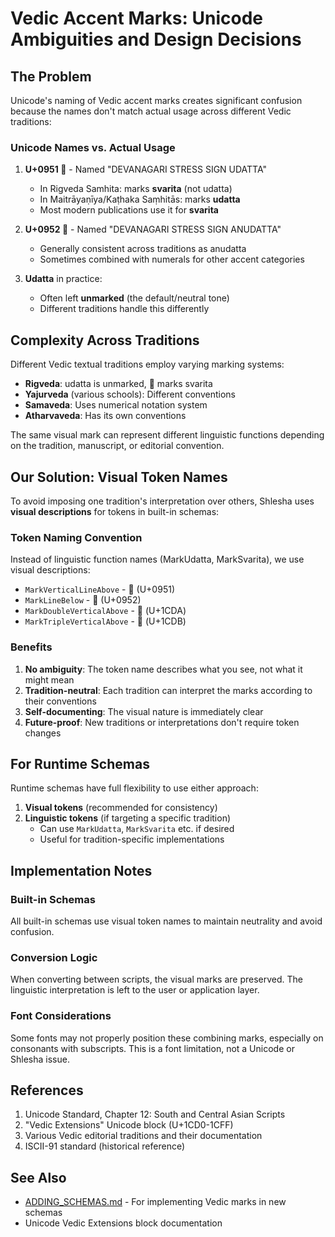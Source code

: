 # Vedic Accent Marks: Unicode Ambiguities and Design Decisions

## The Problem

Unicode's naming of Vedic accent marks creates significant confusion because the names don't match actual usage across different Vedic traditions:

### Unicode Names vs. Actual Usage

1. **U+0951 ॑** - Named "DEVANAGARI STRESS SIGN UDATTA"
   - In Rigveda Samhita: marks **svarita** (not udatta)
   - In Maitrāyaṇīya/Kaṭhaka Saṃhitās: marks **udatta**
   - Most modern publications use it for **svarita**

2. **U+0952 ॒** - Named "DEVANAGARI STRESS SIGN ANUDATTA"
   - Generally consistent across traditions as anudatta
   - Sometimes combined with numerals for other accent categories

3. **Udatta** in practice:
   - Often left **unmarked** (the default/neutral tone)
   - Different traditions handle this differently

## Complexity Across Traditions

Different Vedic textual traditions employ varying marking systems:

- **Rigveda**: udatta is unmarked, ॑ marks svarita
- **Yajurveda** (various schools): Different conventions
- **Samaveda**: Uses numerical notation system
- **Atharvaveda**: Has its own conventions

The same visual mark can represent different linguistic functions depending on the tradition, manuscript, or editorial convention.

## Our Solution: Visual Token Names

To avoid imposing one tradition's interpretation over others, Shlesha uses **visual descriptions** for tokens in built-in schemas:

### Token Naming Convention

Instead of linguistic function names (MarkUdatta, MarkSvarita), we use visual descriptions:

- `MarkVerticalLineAbove` - ॑ (U+0951)
- `MarkLineBelow` - ॒ (U+0952)  
- `MarkDoubleVerticalAbove` - ᳚ (U+1CDA)
- `MarkTripleVerticalAbove` - ᳛ (U+1CDB)

### Benefits

1. **No ambiguity**: The token name describes what you see, not what it might mean
2. **Tradition-neutral**: Each tradition can interpret the marks according to their conventions
3. **Self-documenting**: The visual nature is immediately clear
4. **Future-proof**: New traditions or interpretations don't require token changes

## For Runtime Schemas

Runtime schemas have full flexibility to use either approach:

1. **Visual tokens** (recommended for consistency)
2. **Linguistic tokens** (if targeting a specific tradition)
   - Can use `MarkUdatta`, `MarkSvarita` etc. if desired
   - Useful for tradition-specific implementations

## Implementation Notes

### Built-in Schemas
All built-in schemas use visual token names to maintain neutrality and avoid confusion.

### Conversion Logic
When converting between scripts, the visual marks are preserved. The linguistic interpretation is left to the user or application layer.

### Font Considerations
Some fonts may not properly position these combining marks, especially on consonants with subscripts. This is a font limitation, not a Unicode or Shlesha issue.

## References

1. Unicode Standard, Chapter 12: South and Central Asian Scripts
2. "Vedic Extensions" Unicode block (U+1CD0-1CFF)
3. Various Vedic editorial traditions and their documentation
4. ISCII-91 standard (historical reference)

## See Also

- [ADDING_SCHEMAS.md](ADDING_SCHEMAS.md) - For implementing Vedic marks in new schemas
- Unicode Vedic Extensions block documentation
